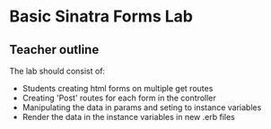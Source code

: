 # Basic Sinatra Forms Lab

## Teacher outline
The lab should consist of:
+ Students creating html forms on multiple get routes
+ Creating 'Post' routes for each form in the controller
+ Manipulating the data in params and seting to instance variables
+ Render the data in the instance variables in new .erb files
